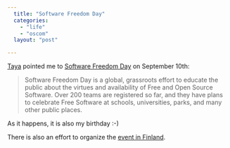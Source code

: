 ```yaml
---
  title: "Software Freedom Day"
  categories: 
    - "life"
    - "oscom"
  layout: "post"

---
```

[Taya][1] pointed me to [Software Freedom Day][2] on September 10th:

> Software Freedom Day is a global, grassroots effort to educate the public about the virtues and availability of Free and Open Source Software. Over 200 teams are registered so far, and they have plans to celebrate Free Software at schools, universities, parks, and many other public places.

As it happens, it is also my birthday :-)

There is also an effort to organize the [event in Finland][3].

[1]: http://www.nemein.com/en/team/taya.html
[2]: http://www.softwarefreedomday.org/
[3]: http://maitri.ubuntu.com/softwarefreedomday/wiki/index.php/Finland
